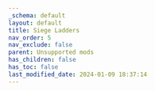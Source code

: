 ```yaml
---
_schema: default
layout: default
title: Siege Ladders
nav_order: 5
nav_exclude: false
parent: Unsupported mods
has_children: false
has_toc: false
last_modified_date: 2024-01-09 18:37:14
---
```

